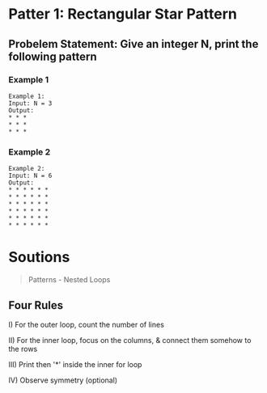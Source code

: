 # Patter 1: Rectangular Star Pattern

## Probelem Statement: Give an integer N, print the following pattern

### Example 1

```
Example 1:
Input: N = 3
Output:
* * *
* * *
* * *
```

### Example 2

```
Example 2:
Input: N = 6
Output:
* * * * * *
* * * * * *
* * * * * *
* * * * * *
* * * * * *
* * * * * *
```

# Soutions

> Patterns - Nested Loops

## Four Rules

I) For the outer loop, count the number of lines

II) For the inner loop, focus on the columns, & connect them somehow to the rows

III) Print then '\*' inside the inner for loop

IV) Observe symmetry (optional)
